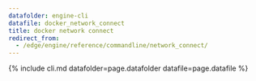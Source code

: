 ```yaml
---
datafolder: engine-cli
datafile: docker_network_connect
title: docker network connect
redirect_from:
  - /edge/engine/reference/commandline/network_connect/
---
```

<!--
This page is automatically generated from Docker's source code. If you want to
suggest a change to the text that appears here, open a ticket or pull request
in the source repository on GitHub:

https://github.com/docker/cli
-->
{% include cli.md datafolder=page.datafolder datafile=page.datafile %}
